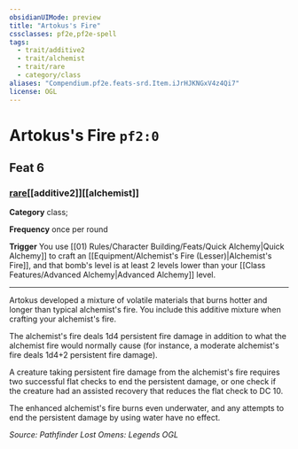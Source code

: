 ```yaml
---
obsidianUIMode: preview
title: "Artokus's Fire"
cssclasses: pf2e,pf2e-spell
tags:
  - trait/additive2
  - trait/alchemist
  - trait/rare
  - category/class
aliases: "Compendium.pf2e.feats-srd.Item.iJrHJKNGxV4z4Qi7"
license: OGL
---
```

# Artokus's Fire `pf2:0`
## Feat 6
### [rare](rare "Rare Rarity Trait")[[additive2]][[alchemist]]

**Category** class; 




**Frequency** once per round

**Trigger** You use [[01) Rules/Character Building/Feats/Quick Alchemy|Quick Alchemy]] to craft an [[Equipment/Alchemist's Fire (Lesser)|Alchemist's Fire]], and that bomb's level is at least 2 levels lower than your [[Class Features/Advanced Alchemy|Advanced Alchemy]] level.

* * *

Artokus developed a mixture of volatile materials that burns hotter and longer than typical alchemist's fire. You include this additive mixture when crafting your alchemist's fire.

The alchemist's fire deals 1d4 persistent fire damage in addition to what the alchemist fire would normally cause (for instance, a moderate alchemist's fire deals 1d4+2 persistent fire damage).

A creature taking persistent fire damage from the alchemist's fire requires two successful flat checks to end the persistent damage, or one check if the creature had an assisted recovery that reduces the flat check to DC 10.

The enhanced alchemist's fire burns even underwater, and any attempts to end the persistent damage by using water have no effect.

*Source: Pathfinder Lost Omens: Legends*
*OGL*